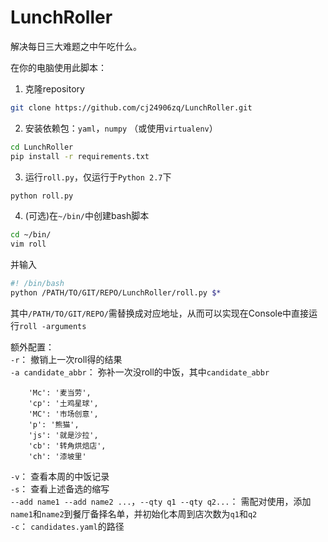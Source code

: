 # LunchRoller

解决每日三大难题之中午吃什么。  

在你的电脑使用此脚本：  

1. 克隆repository
```bash
git clone https://github.com/cj24906zq/LunchRoller.git
```

2. 安装依赖包：`yaml`，`numpy` （或使用`virtualenv`）
```bash
cd LunchRoller
pip install -r requirements.txt
```

3. 运行`roll.py`，仅运行于`Python 2.7`下
```bash
python roll.py
```

4. (可选)在`~/bin/`中创建bash脚本
```bash
cd ~/bin/
vim roll
```
并输入
```bash
#! /bin/bash
python /PATH/TO/GIT/REPO/LunchRoller/roll.py $*
```
其中`/PATH/TO/GIT/REPO/`需替换成对应地址，从而可以实现在Console中直接运行`roll -arguments`  
  
  
额外配置：  
`-r`： 撤销上一次roll得的结果  
`-a candidate_abbr`： 弥补一次没roll的中饭，其中`candidate_abbr`  
```
    'Mc': '麦当劳',
    'cp': '土鸡星球',
    'MC': '市场创意',
    'p': '熊猫',
    'js': '就是沙拉',
    'cb': '转角烘焙店',
    'ch': '漆坡里'
```
`-v`： 查看本周的中饭记录  
`-s`： 查看上述备选的缩写  
`--add name1 --add name2 ...`，`--qty q1 --qty q2...`： 需配对使用，添加`name1`和`name2`到餐厅备择名单，并初始化本周到店次数为`q1`和`q2`  
`-c`： `candidates.yaml`的路径
